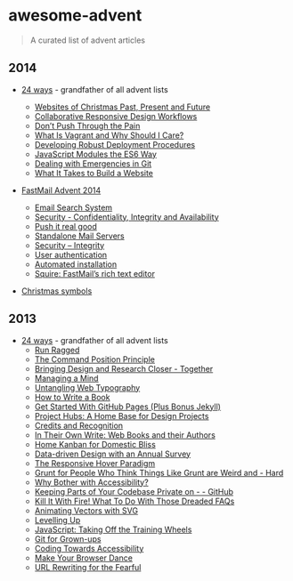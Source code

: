 awesome-advent
==============

> A curated list of advent articles

## 2014
- [24 ways](http://24ways.org/2014) - grandfather of all advent lists
  - [Websites of Christmas Past, Present and Future](http://24ways.org/2014/websites-of-christmas-past-present-and-future/)
  - [Collaborative Responsive Design Workflows](http://24ways.org/2014/collaborative-responsive-design-workflows/)
  - [Don’t Push Through the Pain](http://24ways.org/2014/dont-push-through-the-pain/)
  - [What Is Vagrant and Why Should I Care?](http://24ways.org/2014/what-is-vagrant-and-why-should-i-care/)
  - [Developing Robust Deployment Procedures](http://24ways.org/2014/developing-robust-deployment-procedures/)
  - [JavaScript Modules the ES6 Way](http://24ways.org/2014/javascript-modules-the-es6-way/)
  - [Dealing with Emergencies in Git](http://24ways.org/2014/dealing-with-emergencies-in-git/)
  - [What It Takes to Build a Website](http://24ways.org/2014/what-it-takes-to-build-a-website/)

- [FastMail Advent 2014](http://blog.fastmail.com/2014/12/01/fastmail-advent-2014/)
  - [Email Search System](http://blog.fastmail.com/2014/12/01/email-search-system/)
  - [Security - Confidentiality, Integrity and Availability](http://blog.fastmail.com/2014/12/02/security-confidentiality-integrity-and-availability/)
  - [Push it real good](http://blog.fastmail.com/2014/12/02/dec-3-push-it-real-good/)
  - [Standalone Mail Servers](http://blog.fastmail.com/2014/12/04/standalone-mail-servers/)
  - [Security – Integrity](http://blog.fastmail.com/2014/12/05/security-integrity/)
  - [User authentication](http://blog.fastmail.com/2014/12/06/user-authentication/)
  - [Automated installation](http://blog.fastmail.com/2014/12/07/automated-installation/)
  - [Squire: FastMail’s rich text editor](http://blog.fastmail.com/2014/12/08/squire-fastmails-rich-text-editor/)

- [Christmas symbols](http://mondaybeginsonsaturday.com/xmas/)


## 2013
- [24 ways](http://24ways.org/2014) - grandfather of all advent lists
  - [Run Ragged](http://24ways.org/2013/run-ragged/)
  - [The Command Position Principle](http://24ways.org/2013/the-command-position-principle/)
  - [Bringing Design and Research Closer   - Together](http://24ways.org/2013/bringing-design-and-research-closer-together/)
  - [Managing a Mind](http://24ways.org/2013/managing-a-mind/)
  - [Untangling Web Typography](http://24ways.org/2013/untangling-web-typography/)
  - [How to Write a Book](http://24ways.org/2013/how-to-write-a-book/)
  - [Get Started With GitHub Pages (Plus Bonus Jekyll)](http://24ways.org/2013/get-started-with-github-pages/)
  - [Project Hubs: A Home Base for Design Projects](http://24ways.org/2013/project-hubs/)
  - [Credits and Recognition](http://24ways.org/2013/credits-and-recognition/)
  - [In Their Own Write: Web Books and their Authors](http://24ways.org/2013/web-books/)
  - [Home Kanban for Domestic Bliss](http://24ways.org/2013/home-kanban-for-domestic-bliss/)
  - [Data-driven Design with an Annual Survey](http://24ways.org/2013/data-driven-design-with-an-annual-survey/)
  - [The Responsive Hover Paradigm](http://24ways.org/2013/the-responsive-hover-paradigm/)
  - [Grunt for People Who Think Things Like Grunt are Weird and   - Hard](http://24ways.org/2013/grunt-is-not-weird-and-hard/)
  - [Why Bother with Accessibility?](http://24ways.org/2013/why-bother-with-accessibility/)
  - [Keeping Parts of Your Codebase Private on   -   - GitHub](http://24ways.org/2013/keeping-parts-of-your-codebase-private-on-github/)
  - [Kill It With Fire! What To Do With Those Dreaded FAQs](http://24ways.org/2013/what-to-do-with-faqs/)
  - [Animating Vectors with SVG](http://24ways.org/2013/animating-vectors-with-svg/)
  - [Levelling Up](http://24ways.org/2013/levelling-up/)
  - [JavaScript: Taking Off the Training Wheels](http://24ways.org/2013/javascript-taking-off-the-training-wheels/)
  - [Git for Grown-ups](http://24ways.org/2013/git-for-grownups/)
  - [Coding Towards Accessibility](http://24ways.org/2013/coding-towards-accessibility/)
  - [Make Your Browser Dance](http://24ways.org/2013/make-your-browser-dance/)
  - [URL Rewriting for the Fearful](http://24ways.org/2013/url-rewriting-for-the-fearful/)
